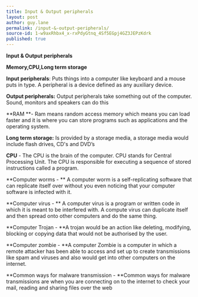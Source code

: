 ```yaml
---
title: Input & Output peripherals
layout: post
author: guy.lane
permalink: /input-&-output-peripherals/
source-id: 1-w9axRhbx4_x-rxPdyGtnq_4Sf5EGpj4GZ3JEPzKdrk
published: true
---
```

**Input & Output peripherals**

**Memory,CPU,Long term storage**

**Input peripherals**: Puts things into a computer like keyboard and a mouse puts in type. A peripheral is a device defined as any auxiliary device.

**Output peripherals:** Output peripherals take something out of the computer. Sound, monitors and speakers can do this

**RAM **- Ram means random access memory which means you can load faster and it is where you can store programs such as applications and the operating system.

**Long term storage:** Is provided by a storage media, a storage media would include flash drives, CD's and DVD’s

**CPU** - The CPU is the brain of the computer. CPU stands for Central Processing Unit. The CPU is responsible for executing a sequence of stored instructions called a program.

**Computer worms - ** A computer worm is a self-replicating software that can replicate itself over without you even noticing that your computer software is infected with it.

**Computer virus - ** A computer virus is a program or written code in which it is meant to be interfered  with. A compute virus can duplicate itself and then spread onto other computers and do the same thing.

**Computer Trojan - **A trojan would be an action like deleting, modifying, blocking or copying data that would not be authorised by the user.

**Computer zombie - **A computer Zombie is a computer in which a remote attacker has been able to access and set up to create transmissions like spam and viruses and also would get into other computers on the internet.

**Common ways for malware transmission - **Common ways for malware transmissions are when you are connecting on to the internet to check your mail, reading and sharing files over the web 


